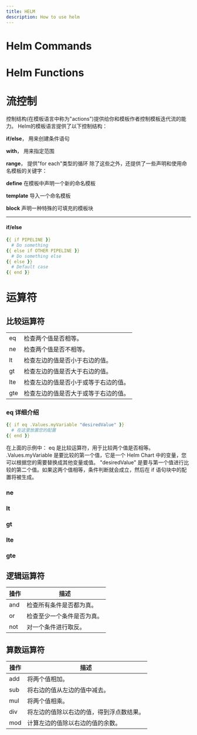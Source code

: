 ```yaml
---
title: HELM
description: How to use helm
---
```


# Helm Commands

# Helm Functions

# **流控制**
控制结构(在模板语言中称为"actions")提供给你和模板作者控制模板迭代流的能力。 Helm的模板语言提供了以下控制结构：

**if/else**， 用来创建条件语句

**with**， 用来指定范围

**range**， 提供"for each"类型的循环
除了这些之外，还提供了一些声明和使用命名模板的关键字：

**define** 在模板中声明一个新的命名模板

**template** 导入一个命名模板

**block** 声明一种特殊的可填充的模板块
***********************************************

#### if/else
```yaml
{{ if PIPELINE }}
  # Do something
{{ else if OTHER PIPELINE }}
  # Do something else
{{ else }}
  # Default case
{{ end }}
```

# 运算符
## 比较运算符
|    |                                   |
|----|-----------------------------------|                               
| eq | 检查两个值是否相等。|
| ne | 检查两个值是否不相等。|
| lt | 检查左边的值是否小于右边的值。|
| gt | 检查左边的值是否大于右边的值。|
| lte | 检查左边的值是否小于或等于右边的值。|
| gte | 检查左边的值是否大于或等于右边的值。|


### eq 详细介绍
```yaml
{{ if eq .Values.myVariable "desiredValue" }}
  # 在这里放置您的配置
{{ end }}
```
在上面的示例中：
eq 是比较运算符，用于比较两个值是否相等。
.Values.myVariable 是要比较的第一个值，它是一个 Helm Chart 中的变量，您可以根据您的需要替换成其他变量或值。
"desiredValue" 是要与第一个值进行比较的第二个值。如果这两个值相等，条件判断就会成立，然后在 if 语句块中的配置将被生成。
### ne
### lt
### gt
### lte
### gte



## 逻辑运算符
| 操作  | 描述                           |
|-------|--------------------------------|
| and   | 检查所有条件是否都为真。       |
| or    | 检查至少一个条件是否为真。     |
| not   | 对一个条件进行取反。           |

## 算数运算符

| 操作  | 描述                                       |
|-------|--------------------------------------------|
| add   | 将两个值相加。                            |
| sub   | 将右边的值从左边的值中减去。              |
| mul   | 将两个值相乘。                            |
| div   | 将左边的值除以右边的值，得到浮点数结果。  |
| mod   | 计算左边的值除以右边的值的余数。          |

